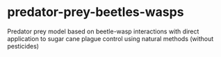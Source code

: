 # predator-prey-beetles-wasps
Predator prey model based on beetle-wasp interactions with direct application to sugar cane plague control using natural methods (without pesticides)
